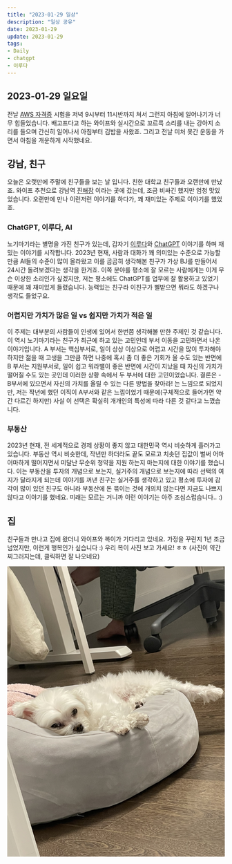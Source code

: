 ```yaml
---
title: "2023-01-29 일상"
description: "일상 공유"
date: 2023-01-29
update: 2023-01-29
tags:
- Daily
- chatgpt
- 이루다
---
```


## 2023-01-29 일요일

  전날 [AWS 자격증](https://www.credly.com/badges/3c560133-1c3b-4dbc-96b8-4edc5f7f713f/public_url) 시험을 저녁 9시부터 11시반까지 쳐서 그런지 아침에 일어나기가 너무 힘들었습니다. 배고프다고 하는 와이프와 실시간으로 꼬르륵 소리를 내는 강아지 소리를 들으며 간신히 일어나서 아침부터 김밥을 사왔죠. 그리고 전날 미처 못간 운동을 가면서 아침을 개운하게 시작했네요.

## 강남, 친구
  오늘은 오랫만에 주말에 친구들을 보는 날 입니다. 친한 대학교 친구들과 오랜만에 만났죠. 와이프 추천으로 강남역 [진해장](https://naver.me/xiv5mYor) 
  이라는 곳에 갔는데, 조금 비싸긴 했지만 엄청 맛있었습니다. 오랜만에 만나 이런저런 이야기를 하다가, 꽤 재미있는 주제로 이야기를 했었죠.

### ChatGPT, 이루다, AI
  노기마기라는 별명을 가진 친구가 있는데, 갑자기 [이루다](https://luda.ai/)와 [ChatGPT](https://openai.com/blog/chatgpt/) 이야기를 하며 재밌는 이야기를 시작합니다. 2023년 현재, 사람과 대화가 꽤 의미있는 수준으로 가능할 만큼 AI들의 수준이 많이 올라왔고 이를 곰곰히 생각해본 친구가 가상 BJ를 만들어서 24시간 돌려보겠다는 생각을 한거죠. 이쪽 분야를 평소에 잘 모르는 사람에게는 이게 무슨 이상한 소리인가 싶겠지만, 저는 평소에도 ChatGPT를 업무에 잘 활용하고 있었기 때문에 꽤 재미있게 들렸습니다. 능력있는 친구라 이친구가 삘받으면 뭐라도 하겠구나 생각도 들었구요.

### 어렵지만 가치가 많은 일 vs 쉽지만 가치가 적은 일
  이 주제는 대부분의 사람들이 인생에 있어서 한번쯤 생각해볼 만한 주제인 것 같습니다. 이 역시 노기마기라는 친구가 최근에 하고 있는 고민인데 부서 이동을 고민하면서 나온 이야기입니다. A 부서는 핵심부서로, 일이 상상 이상으로 어렵고 시간을 많이 투자해야 하지만 젊을 때 고생을 그만큼 하면 나중에 혹시 좀 더 좋은 기회가 올 수도 있는 반면에 B 부서는 지원부서로, 일이 쉽고 워라밸이 좋은 반면에 시간이 지났을 때 자신의 가치가 떨어질 수도 있는 곳인데 이러한 상황 속에서 두 부서에 대한 고민이었습니다. 결론은 - B부서에 있으면서 자신의 가치를 올릴 수 있는 다른 방법을 찾아라! 는 느낌으로 되었지만, 저는 작년에 했던 이직이 A부서와 같은 느낌이었기 때문에(구체적으로 들어가면 약간 다르긴 하지만) 사실 이 선택은 확실히 개개인의 특성에 따라 다른 것 같다고 느꼈습니다.

### 부동산
  2023년 현재, 전 세계적으로 경제 상황이 좋지 않고 대한민국 역시 비슷하게 흘러가고 있습니다. 부동산 역시 비슷한데, 작년만 하더라도 끝도 모르고 치솟던 집값이 벌써 어마어마하게 떨어지면서 미달난 무순위 청약을 지원 하는지 마는지에 대한 이야기를 했습니다. 이는 부동산을 투자의 개념으로 보는지, 실거주의 개념으로 보는지에 따라 선택의 여지가 달라지게 되는데 이야기를 꺼낸 친구는 실거주를 생각하고 있고 평소에 투자에 감각이 많이 있던 친구도 아니라 부동산에 돈 묶이는 것에 개의치 않는다면 지금도 나쁘지 않다고 이야기를 했네요. 미래는 모르는 거니까 이런 이야기는 아주 조심스럽습니다.. :)

## 집
  친구들과 만나고 집에 왔더니 와이프와 복이가 기다리고 있네요. 가정을 꾸린지 1년 조금 넘었지만, 이런게 행복인가 싶습니다 :) 우리 복이 사진 보고 가세요! ㅎㅎ (사진이 약간 찌그러지는데, 클릭하면 잘 나오네요)

  ![bokki](./2023-01-29-1.jpeg)

